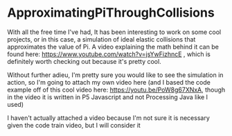 # ApproximatingPiThroughCollisions

With all the free time I've had, It has been interesting to work on some cool projects, or in this case, a simulation of ideal elastic collisions that approximates the value of Pi. A video explaining the math behind it can be found here: https://www.youtube.com/watch?v=jsYwFizhncE , which is definitely worth checking out because it's pretty cool. 

Without further adieu, I'm pretty sure you would like to see the simulation in action, so I'm going to attach my own video here (and I based the code example off of this cool video here: https://youtu.be/PoW8g67XNxA, though in the video it is written in P5 Javascript and not Processing Java like I used)

I haven't actually attached a video because I'm not sure it is necessary given the code train video, but I will consider it
